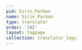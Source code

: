 ```yaml
---
pid: Sirin_Parkan
name: Sirin Parkan
type: translator
order: '142'
layout: tagpage
collection: translator_tags
---
```

